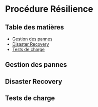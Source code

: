 # Procédure Résilience

## Table des matières
- [Gestion des pannes](#gestion-des-pannes)
- [Disaster Recovery](#disaster-recovery)
- [Tests de charge](#tests-de-charge)

## Gestion des pannes

## Disaster Recovery

## Tests de charge
